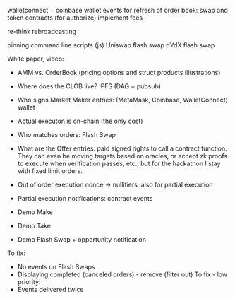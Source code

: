 walletconnect + coinbase wallet
events for refresh of order book: swap and token contracts (for authorize)
implement fees

re-think rebroadcasting

pinning
command line scripts (js)
Uniswap flash swap
dYdX flash swap

White paper, video:
- AMM vs. OrderBook (pricing options and struct products illustrations)

- Where does the CLOB live? IPFS (DAG + pubsub)
- Who signs Market Maker entries: (MetaMask, Coinbase, WalletConnect) wallet
- Actual executon is on-chain (the only cost)
- Who matches orders: Flash Swap

- What are the Offer entries: paid signed rights to call a contract function.
  They can even be moving targets based on oracles, 
  or accept zk proofs to execute when verification passes, etc., 
  but for the hackathon I stay with fixed limit orders. 
- Out of order execution nonce -> nullifiers, also for partial execution
- Partial execution notifications: contract events

- Demo Make
- Demo Take
- Demo Flash Swap + opportunity notification


To fix:
- No events on Flash Swaps
- Displaying completed (canceled orders) - remove (filter out)
To fix - low priority:
- Events delivered twice
